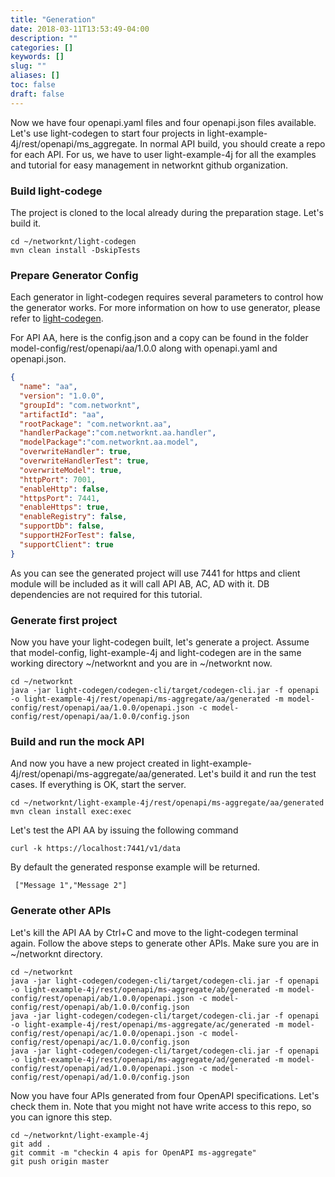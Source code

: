 ```yaml
---
title: "Generation"
date: 2018-03-11T13:53:49-04:00
description: ""
categories: []
keywords: []
slug: ""
aliases: []
toc: false
draft: false
---
```


Now we have four openapi.yaml files and four openapi.json files available. Let's use light-codegen
to start four projects in light-example-4j/rest/openapi/ms_aggregate. In normal API build, you 
should create a repo for each API. For us, we have to user light-example-4j for all the
examples and tutorial for easy management in networknt github organization.

### Build light-codege

The project is cloned to the local already during the preparation stage. Let's build it.

```
cd ~/networknt/light-codegen
mvn clean install -DskipTests
```

### Prepare Generator Config

Each generator in light-codegen requires several parameters to control how the generator
works. For more information on how to use generator, please refer to [light-codegen][].

For API AA, here is the config.json and a copy can be found in the folder 
model-config/rest/openapi/aa/1.0.0 along with openapi.yaml and openapi.json. 

```json
{
  "name": "aa",
  "version": "1.0.0",
  "groupId": "com.networknt",
  "artifactId": "aa",
  "rootPackage": "com.networknt.aa",
  "handlerPackage":"com.networknt.aa.handler",
  "modelPackage":"com.networknt.aa.model",
  "overwriteHandler": true,
  "overwriteHandlerTest": true,
  "overwriteModel": true,
  "httpPort": 7001,
  "enableHttp": false,
  "httpsPort": 7441,
  "enableHttps": true,
  "enableRegistry": false,
  "supportDb": false,
  "supportH2ForTest": false,
  "supportClient": true
}
```

As you can see the generated project will use 7441 for https and client module will be 
included as it will call API AB, AC, AD with it. DB dependencies are not required for
this tutorial.


### Generate first project

Now you have your light-codegen built, let's generate a project. Assume that
model-config, light-example-4j and light-codegen are in the same working
directory ~/networknt and you are in ~/networknt now.

```
cd ~/networknt
java -jar light-codegen/codegen-cli/target/codegen-cli.jar -f openapi -o light-example-4j/rest/openapi/ms-aggregate/aa/generated -m model-config/rest/openapi/aa/1.0.0/openapi.json -c model-config/rest/openapi/aa/1.0.0/config.json
```

### Build and run the mock API

And now you have a new project created in light-example-4j/rest/openapi/ms-aggregate/aa/generated. 
Let's build it and run the test cases. If everything is OK, start the server.

```
cd ~/networknt/light-example-4j/rest/openapi/ms-aggregate/aa/generated
mvn clean install exec:exec
```

Let's test the API AA by issuing the following command
```
curl -k https://localhost:7441/v1/data
```

By default the generated response example will be returned. 

```
 ["Message 1","Message 2"]
```

### Generate other APIs

Let's kill the API AA by Ctrl+C and move to the light-codegen terminal again. Follow 
the above steps to generate other APIs. Make sure you are in ~/networknt directory.

```
cd ~/networknt
java -jar light-codegen/codegen-cli/target/codegen-cli.jar -f openapi -o light-example-4j/rest/openapi/ms-aggregate/ab/generated -m model-config/rest/openapi/ab/1.0.0/openapi.json -c model-config/rest/openapi/ab/1.0.0/config.json
java -jar light-codegen/codegen-cli/target/codegen-cli.jar -f openapi -o light-example-4j/rest/openapi/ms-aggregate/ac/generated -m model-config/rest/openapi/ac/1.0.0/openapi.json -c model-config/rest/openapi/ac/1.0.0/config.json
java -jar light-codegen/codegen-cli/target/codegen-cli.jar -f openapi -o light-example-4j/rest/openapi/ms-aggregate/ad/generated -m model-config/rest/openapi/ad/1.0.0/openapi.json -c model-config/rest/openapi/ad/1.0.0/config.json
```

Now you have four APIs generated from four OpenAPI specifications. Let's check
them in. Note that you might not have write access to this repo, so you can ignore
this step. 

```
cd ~/networknt/light-example-4j
git add .
git commit -m "checkin 4 apis for OpenAPI ms-aggregate"
git push origin master
```

[light-codegen]: /tutorial/generator/openapi/
